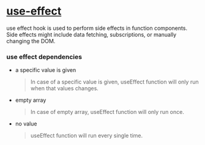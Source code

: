 # [use-effect](./index.md)

use effect hook is used to perform side effects in function components. Side effects might include data fetching, subscriptions, or manually changing the DOM.

### use effect dependencies

- a specific value is given

  > In case of a specific value is given, useEffect function will only run when that values changes.

- empty array

  > In case of empty array, useEffect function will only run once.

- no value

  > useEffect function will run every single time.
